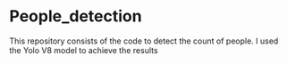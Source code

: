 # People_detection
This repository consists of the code to detect the count of people. I used the Yolo V8 model to achieve the results
